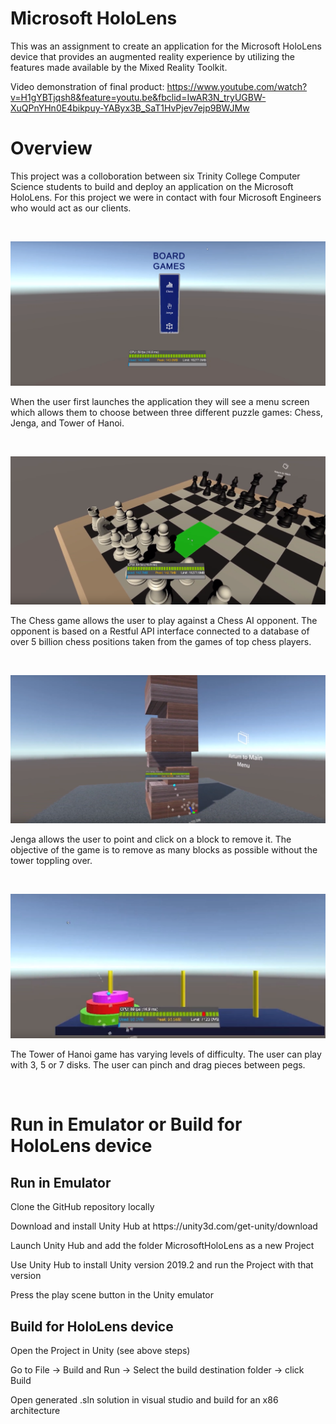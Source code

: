 # Microsoft HoloLens
This was an assignment to create an application for the Microsoft HoloLens device that provides an augmented reality experience by utilizing the features made available by the Mixed Reality Toolkit.

Video demonstration of final product: 
https://www.youtube.com/watch?v=H1gYBTjqsh8&feature=youtu.be&fbclid=IwAR3N_tryUGBW-XuQPnYHn0E4bikpuy-YAByx3B_SaT1HvPjev7ejp9BWJMw

<h1>Overview</h1>
<p>
This project was a colloboration between six Trinity College Computer Science students to build and deploy an application on the Microsoft HoloLens. For this project we were in contact with four Microsoft Engineers who would act as our clients. 
</p>
</br>

![Alt text](/Images/Menu.PNG?raw=true "Menu Screen")

<p> 
When the user first launches the application they will see a menu screen which allows them to choose between three different puzzle games: Chess, Jenga, and Tower of Hanoi.
</p>

</br>

![Alt text](/Images/Chess.PNG?raw=true "Chess")

<p> 
The Chess game allows the user to play against a Chess AI opponent. The opponent is based on a Restful API interface connected to a database of over 5 billion chess positions taken from the games of top chess players.
</p>

</br>

![Alt text](/Images/Jenga.PNG?raw=true "Jenga")

<p>
Jenga allows the user to point and click on a block to remove it. The objective of the game is to remove as many blocks as possible without the tower toppling over.
</p>

</br>

![Alt text](/Images/ToH.PNG?raw=true "Tower of Hanoi")

<p>
The Tower of Hanoi game has varying levels of difficulty. The user can play with 3, 5 or 7 disks. The user can pinch and drag pieces between pegs.
</p>

</br>

<h1>Run in Emulator or Build for HoloLens device</h1>
<h2>Run in Emulator</h2>
<p>Clone the GitHub repository locally</p>
<p>Download and install Unity Hub at https://unity3d.com/get-unity/download</p>
<p>Launch Unity Hub and add the folder MicrosoftHoloLens as a new Project</p>
<p>Use Unity Hub to install Unity version 2019.2 and run the Project with that version</p>
<p>Press the play scene button in the Unity emulator</p>
<h2>Build for HoloLens device</h2>
<p>Open the Project in Unity (see above steps)</p>
<p>Go to File -> Build and Run -> Select the build destination folder -> click Build</p>
<p>Open generated .sln solution in visual studio and build for an x86 architecture</p>
